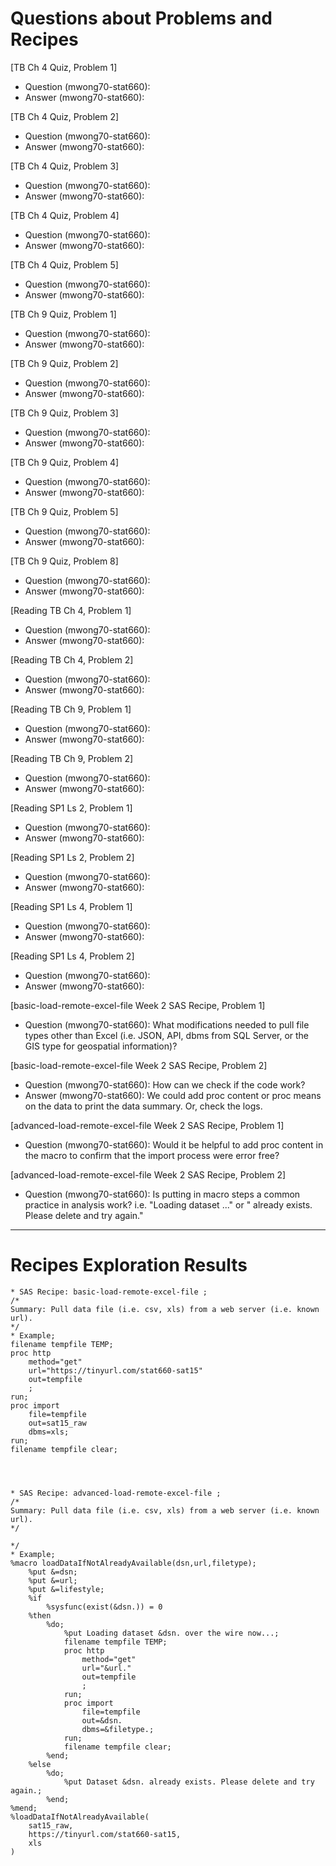 
# Questions about Problems and Recipes



[TB Ch 4 Quiz, Problem 1]
* Question (mwong70-stat660): 
* Answer (mwong70-stat660): 



[TB Ch 4 Quiz, Problem 2]
* Question (mwong70-stat660): 
* Answer (mwong70-stat660): 



[TB Ch 4 Quiz, Problem 3]
* Question (mwong70-stat660): 
* Answer (mwong70-stat660): 



[TB Ch 4 Quiz, Problem 4]
* Question (mwong70-stat660): 
* Answer (mwong70-stat660): 



[TB Ch 4 Quiz, Problem 5]
* Question (mwong70-stat660): 
* Answer (mwong70-stat660): 



[TB Ch 9 Quiz, Problem 1]
* Question (mwong70-stat660): 
* Answer (mwong70-stat660): 



[TB Ch 9 Quiz, Problem 2]
* Question (mwong70-stat660): 
* Answer (mwong70-stat660): 



[TB Ch 9 Quiz, Problem 3]
* Question (mwong70-stat660): 
* Answer (mwong70-stat660): 



[TB Ch 9 Quiz, Problem 4]
* Question (mwong70-stat660): 
* Answer (mwong70-stat660): 



[TB Ch 9 Quiz, Problem 5]
* Question (mwong70-stat660): 
* Answer (mwong70-stat660): 



[TB Ch 9 Quiz, Problem 8]
* Question (mwong70-stat660): 
* Answer (mwong70-stat660): 



[Reading TB Ch 4, Problem 1]
* Question (mwong70-stat660): 
* Answer (mwong70-stat660): 



[Reading TB Ch 4, Problem 2]
* Question (mwong70-stat660): 
* Answer (mwong70-stat660): 



[Reading TB Ch 9, Problem 1]
* Question (mwong70-stat660): 
* Answer (mwong70-stat660): 



[Reading TB Ch 9, Problem 2]
* Question (mwong70-stat660): 
* Answer (mwong70-stat660): 



[Reading SP1 Ls 2, Problem 1]
* Question (mwong70-stat660): 
* Answer (mwong70-stat660): 



[Reading SP1 Ls 2, Problem 2]
* Question (mwong70-stat660): 
* Answer (mwong70-stat660): 



[Reading SP1 Ls 4, Problem 1]
* Question (mwong70-stat660): 
* Answer (mwong70-stat660): 



[Reading SP1 Ls 4, Problem 2]
* Question (mwong70-stat660): 
* Answer (mwong70-stat660): 



[basic-load-remote-excel-file Week 2 SAS Recipe, Problem 1]
* Question (mwong70-stat660): What modifications needed to pull file types other than Excel (i.e. JSON, API, dbms from SQL Server, or the GIS type for geospatial information)?



[basic-load-remote-excel-file Week 2 SAS Recipe, Problem 2]
* Question (mwong70-stat660): How can we check if the code work?
* Answer (mwong70-stat660): We could add proc content or proc means on the data to print the data summary. Or, check the logs.



[advanced-load-remote-excel-file Week 2 SAS Recipe, Problem 1]
* Question (mwong70-stat660): Would it be helpful to add proc content in the macro to confirm that the import process were error free?



[advanced-load-remote-excel-file Week 2 SAS Recipe, Problem 2]
* Question (mwong70-stat660): Is putting <error message> in macro steps a common practice in analysis work? i.e. "Loading dataset <dataset>..." or "<Dataset> already exists. Please delete and try again."



***



# Recipes Exploration Results




```
* SAS Recipe: basic-load-remote-excel-file ;
/*
Summary: Pull data file (i.e. csv, xls) from a web server (i.e. known url).
*/
* Example;
filename tempfile TEMP;
proc http
    method="get"
    url="https://tinyurl.com/stat660-sat15"
    out=tempfile
    ;
run;
proc import
    file=tempfile
    out=sat15_raw
    dbms=xls;
run;
filename tempfile clear;




* SAS Recipe: advanced-load-remote-excel-file ;
/*
Summary: Pull data file (i.e. csv, xls) from a web server (i.e. known url).
*/

*/
* Example;
%macro loadDataIfNotAlreadyAvailable(dsn,url,filetype);
    %put &=dsn;
    %put &=url;
    %put &=lifestyle;
    %if
        %sysfunc(exist(&dsn.)) = 0
    %then
        %do;
            %put Loading dataset &dsn. over the wire now...;
            filename tempfile TEMP;
            proc http
                method="get"
                url="&url."
                out=tempfile
                ;
            run;
            proc import
                file=tempfile
                out=&dsn.
                dbms=&filetype.;
            run;
            filename tempfile clear;
        %end;
    %else
        %do;
            %put Dataset &dsn. already exists. Please delete and try again.;
        %end;
%mend;
%loadDataIfNotAlreadyAvailable(
    sat15_raw,
    https://tinyurl.com/stat660-sat15,
    xls
)

```

